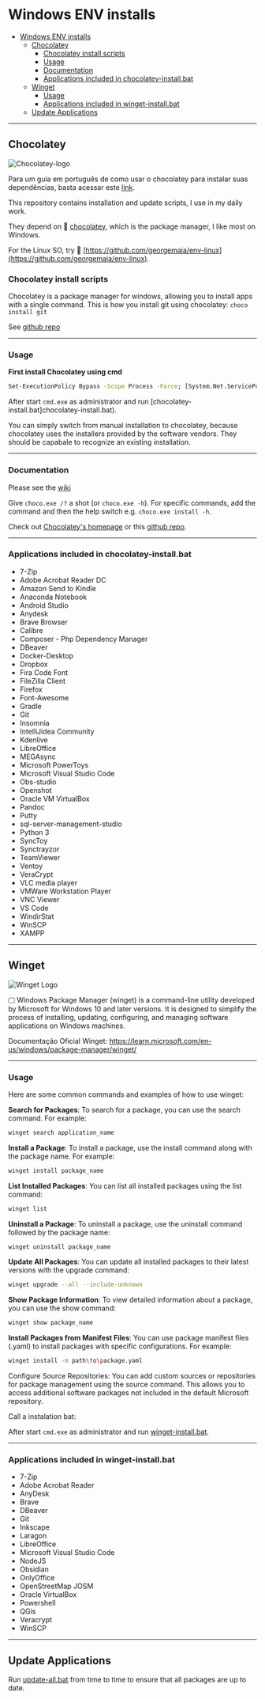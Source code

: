 # Windows ENV installs
<!-- TOC -->

- [Windows ENV installs](#windows-env-installs)
    - [Chocolatey](#chocolatey)
        - [Chocolatey install scripts](#chocolatey-install-scripts)
        - [Usage](#usage)
        - [Documentation](#documentation)
        - [Applications included in chocolatey-install.bat](#applications-included-in-installbat)
    - [Winget](#winget)
        - [Usage](#usage)
        - [Applications included in winget-install.bat](#applications-included-in-wingetbat)
    - [Update Applications](#update-applications)

<!-- /TOC -->
---

## Chocolatey

![Chocolatey-logo](./assets/chocolatey-logo.svg)

Para um guia em português de como usar o chocolatey para instalar suas dependências, basta acessar este [link](https://www.godela.com.br/noticia/1733/como-usar-o-chocolatey/).

This repository contains installation and update scripts, I use in my daily work.

They depend on 🍫 [chocolatey](http://chocolatey.org/), which is the package manager, I like most on Windows.

For the Linux SO, try 🐧 [https://github.com/georgemaia/env-linux](https://github.com/georgemaia/env-linux).

### Chocolatey install scripts

Chocolatey is a package manager for windows, allowing you to install apps with a single command. This is how you install git using chocolatey: ```choco install git```

See [github repo](https://github.com/chocolatey/choco)

---

### Usage

**First install Chocolatey using cmd**

```bash
Set-ExecutionPolicy Bypass -Scope Process -Force; [System.Net.ServicePointManager]::SecurityProtocol = [System.Net.ServicePointManager]::SecurityProtocol -bor 3072; iex ((New-Object System.Net.WebClient).DownloadString('https://chocolatey.org/install.ps1'))
```

After start `cmd.exe` as administrator and run [chocolatey-install.bat]chocolatey-install.bat).

You can simply switch from manual installation to chocolatey, because chocolatey uses the installers provided by the software vendors.
They should be capabale to recognize an existing installation.

---

### Documentation

Please see the [wiki](https://github.com/chocolatey/choco/wiki)

Give `choco.exe /?` a shot (or `choco.exe -h`). For specific commands, add the command and then the help switch e.g. `choco.exe install -h`.

Check out [Chocolatey's homepage](https://chocolatey.org/) or this [github repo](https://github.com/chocolatey/chocolatey).

---

### Applications included in chocolatey-install.bat

- 7-Zip
- Adobe Acrobat Reader DC
- Amazon Send to Kindle
- Anaconda Notebook
- Android Studio
- Anydesk
- Brave Browser
- Calibre
- Composer - Php Dependency Manager
- DBeaver
- Docker-Desktop
- Dropbox
- Fira Code Font
- FileZilla Client
- Firefox
- Font-Awesome
- Gradle
- Git
- Insomnia
- IntelliJidea Community
- Kdenlive
- LibreOffice
- MEGAsync
- Microsoft PowerToys
- Microsoft Visual Studio Code
- Obs-studio
- Openshot
- Oracle VM VirtualBox
- Pandoc
- Putty
- sql-server-management-studio
- Python 3
- SyncToy
- Synctrayzor
- TeamViewer
- Ventoy
- VeraCrypt
- VLC media player
- VMWare Workstation Player
- VNC Viewer
- VS Code
- WindirStat
- WinSCP
- XAMPP

---

## Winget

![Winget Logo](./assets/winget-logo.png)

🖵 Windows Package Manager (winget) is a command-line utility developed by Microsoft for Windows 10 and later versions. It is designed to simplify the process of installing, updating, configuring, and managing software applications on Windows machines.

Documentação Oficial Winget: <https://learn.microsoft.com/en-us/windows/package-manager/winget/>

---

### Usage

Here are some common commands and examples of how to use winget:

**Search for Packages**: To search for a package, you can use the search command. For example:

```bash
winget search application_name
```

**Install a Package**: To install a package, use the install command along with the package name. For example:

```bash
winget install package_name
```

**List Installed Packages**:  You can list all installed packages using the list command:

```bash
winget list
```

**Uninstall a Package**: To uninstall a package, use the uninstall command followed by the package name:

```bash
winget uninstall package_name
```

**Update All Packages**: You can update all installed packages to their latest versions with the upgrade command:

```bash
winget upgrade --all --include-unknown
```

**Show Package Information**: To view detailed information about a package, you can use the show command:

```bash
winget show package_name
```

**Install Packages from Manifest Files**: You can use package manifest files (.yaml) to install packages with specific configurations. For example:

```bash
winget install -m path\to\package.yaml
```

Configure Source Repositories: You can add custom sources or repositories for package management using the source command. This allows you to access additional software packages not included in the default Microsoft repository.

Call a instalation bat:

After start `cmd.exe` as administrator and run [winget-install.bat](winget-install.bat).

---

### Applications included in winget-install.bat

- 7-Zip
- Adobe Acrobat Reader
- AnyDesk
- Brave
- DBeaver
- Git
- Inkscape
- Laragon
- LibreOffice
- Microsoft Visual Studio Code
- NodeJS
- Obsidian
- OnlyOffice
- OpenStreetMap JOSM
- Oracle VirtualBox
- Powershell
- QGis
- Veracrypt
- WinSCP

---

## Update Applications

Run [update-all.bat](update-all.bat) from time to time to ensure that all packages are up to date.
